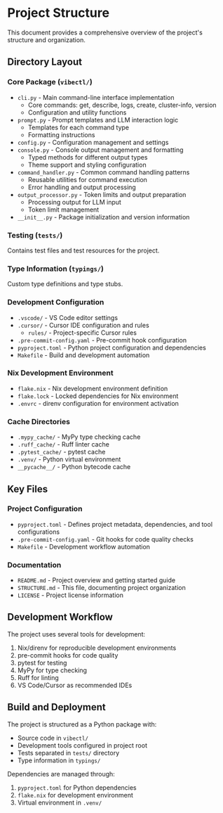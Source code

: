 # Project Structure

This document provides a comprehensive overview of the project's structure and
organization.

## Directory Layout

### Core Package (`vibectl/`)
- `cli.py` - Main command-line interface implementation
  - Core commands: get, describe, logs, create, cluster-info, version
  - Configuration and utility functions
- `prompt.py` - Prompt templates and LLM interaction logic
  - Templates for each command type
  - Formatting instructions
- `config.py` - Configuration management and settings
- `console.py` - Console output management and formatting
  - Typed methods for different output types
  - Theme support and styling configuration
- `command_handler.py` - Common command handling patterns
  - Reusable utilities for command execution
  - Error handling and output processing
- `output_processor.py` - Token limits and output preparation
  - Processing output for LLM input
  - Token limit management
- `__init__.py` - Package initialization and version information

### Testing (`tests/`)
Contains test files and test resources for the project.

### Type Information (`typings/`)
Custom type definitions and type stubs.

### Development Configuration
- `.vscode/` - VS Code editor settings
- `.cursor/` - Cursor IDE configuration and rules
  - `rules/` - Project-specific Cursor rules
- `.pre-commit-config.yaml` - Pre-commit hook configuration
- `pyproject.toml` - Python project configuration and dependencies
- `Makefile` - Build and development automation

### Nix Development Environment
- `flake.nix` - Nix development environment definition
- `flake.lock` - Locked dependencies for Nix environment
- `.envrc` - direnv configuration for environment activation

### Cache Directories
- `.mypy_cache/` - MyPy type checking cache
- `.ruff_cache/` - Ruff linter cache
- `.pytest_cache/` - pytest cache
- `.venv/` - Python virtual environment
- `__pycache__/` - Python bytecode cache

## Key Files

### Project Configuration
- `pyproject.toml` - Defines project metadata, dependencies, and tool configurations
- `.pre-commit-config.yaml` - Git hooks for code quality checks
- `Makefile` - Development workflow automation

### Documentation
- `README.md` - Project overview and getting started guide
- `STRUCTURE.md` - This file, documenting project organization
- `LICENSE` - Project license information

## Development Workflow

The project uses several tools for development:
1. Nix/direnv for reproducible development environments
2. pre-commit hooks for code quality
3. pytest for testing
4. MyPy for type checking
5. Ruff for linting
6. VS Code/Cursor as recommended IDEs

## Build and Deployment

The project is structured as a Python package with:
- Source code in `vibectl/`
- Development tools configured in project root
- Tests separated in `tests/` directory
- Type information in `typings/`

Dependencies are managed through:
1. `pyproject.toml` for Python dependencies
2. `flake.nix` for development environment
3. Virtual environment in `.venv/`
